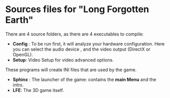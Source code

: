 # Sources files for "Long Forgotten Earth"



There are 4 source folders, as there are 4 executables to compile:

* **Config** : To be run first, it will analyze your hardware configuration. Here you can select the audio device , and the video output (DirectX or OpenGL).
* **Setup**: Video Setup for video advanced options.

These programs will create INI files that are used by the game.

* **Sphinx** : The launcher of the game: contains the **main Menu** and the intro.
* **LFE**: The 3D game itself.




